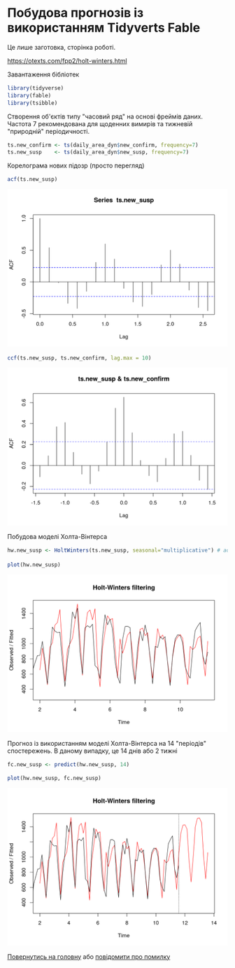 Побудова прогнозів із використанням Tidyverts Fable
================

Це лише заготовка, сторінка роботі.

<https://otexts.com/fpp2/holt-winters.html>

Завантаження бібліотек

``` r
library(tidyverse)
library(fable)
library(tsibble)
```

Створення об'єктів типу "часовий ряд" на основі фреймів даних. Частота 7 рекомендована для щоденних вимирів та тижневій "природній" періодичності.

``` r
ts.new_confirm <- ts(daily_area_dyn$new_confirm, frequency=7)
ts.new_susp    <- ts(daily_area_dyn$new_susp, frequency=7)
```

Корелограма нових підозр (просто перегляд)

``` r
acf(ts.new_susp)
```

<img src="fig_forecast_hw/unnamed-chunk-4-1.png" width="672" />

``` r
ccf(ts.new_susp, ts.new_confirm, lag.max = 10)
```

<img src="fig_forecast_hw/unnamed-chunk-4-2.png" width="672" />

Побудова моделі Холта-Вінтерса

``` r
hw.new_susp <- HoltWinters(ts.new_susp, seasonal="multiplicative") # additive

plot(hw.new_susp)
```

<img src="fig_forecast_hw/unnamed-chunk-5-1.png" width="672" />

Прогноз із використанням моделі Холта-Вінтерса на 14 "періодів" спостережень. В даному випадку, це 14 днів або 2 тижні

``` r
fc.new_susp <- predict(hw.new_susp, 14)
```

``` r
plot(hw.new_susp, fc.new_susp)
```

<img src="fig_forecast_hw/holt-winters_forecast-1.png" width="672" />

[Повернутись на головну](index.html) або [повідомити про помилку]((https://github.com/vityok/covid19_ua/issues))
